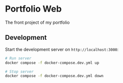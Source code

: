 # Portfolio Web

The front project of my portfolio

## Development

Start the development server on `http://localhost:3000`:

```bash
# Run server
docker compose -f docker-compose.dev.yml up

# Stop server
docker compose -f docker-compose.dev.yml down
```
